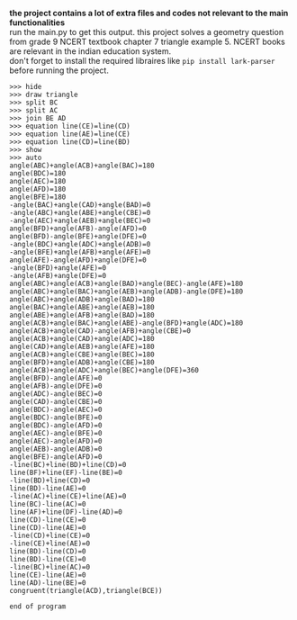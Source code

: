 <b> the project contains a lot of extra files and codes not relevant to the main functionalities </b> <br>
run the main.py to get this output. this project solves a geometry question from grade 9 NCERT textbook chapter 7 triangle example 5. NCERT books are relevant in the indian education system. <br>
don't forget to install the required libraires like ``pip install lark-parser`` before running the project. <br>
```
>>> hide
>>> draw triangle
>>> split BC
>>> split AC
>>> join BE AD
>>> equation line(CE)=line(CD)
>>> equation line(AE)=line(CE)
>>> equation line(CD)=line(BD)
>>> show
>>> auto
angle(ABC)+angle(ACB)+angle(BAC)=180
angle(BDC)=180
angle(AEC)=180
angle(AFD)=180
angle(BFE)=180
-angle(BAC)+angle(CAD)+angle(BAD)=0
-angle(ABC)+angle(ABE)+angle(CBE)=0
-angle(AEC)+angle(AEB)+angle(BEC)=0
angle(BFD)+angle(AFB)-angle(AFD)=0
angle(BFD)-angle(BFE)+angle(DFE)=0
-angle(BDC)+angle(ADC)+angle(ADB)=0
-angle(BFE)+angle(AFB)+angle(AFE)=0
angle(AFE)-angle(AFD)+angle(DFE)=0
-angle(BFD)+angle(AFE)=0
-angle(AFB)+angle(DFE)=0
angle(ABC)+angle(ACB)+angle(BAD)+angle(BEC)-angle(AFE)=180
angle(ABC)+angle(BAC)+angle(AEB)+angle(ADB)-angle(DFE)=180
angle(ABC)+angle(ADB)+angle(BAD)=180
angle(BAC)+angle(ABE)+angle(AEB)=180
angle(ABE)+angle(AFB)+angle(BAD)=180
angle(ACB)+angle(BAC)+angle(ABE)-angle(BFD)+angle(ADC)=180
angle(ACB)+angle(CAD)-angle(AFB)+angle(CBE)=0
angle(ACB)+angle(CAD)+angle(ADC)=180
angle(CAD)+angle(AEB)+angle(AFE)=180
angle(ACB)+angle(CBE)+angle(BEC)=180
angle(BFD)+angle(ADB)+angle(CBE)=180
angle(ACB)+angle(ADC)+angle(BEC)+angle(DFE)=360
angle(BFD)-angle(AFE)=0
angle(AFB)-angle(DFE)=0
angle(ADC)-angle(BEC)=0
angle(CAD)-angle(CBE)=0
angle(BDC)-angle(AEC)=0
angle(BDC)-angle(BFE)=0
angle(BDC)-angle(AFD)=0
angle(AEC)-angle(BFE)=0
angle(AEC)-angle(AFD)=0
angle(AEB)-angle(ADB)=0
angle(BFE)-angle(AFD)=0
-line(BC)+line(BD)+line(CD)=0
line(BF)+line(EF)-line(BE)=0
-line(BD)+line(CD)=0
line(BD)-line(AE)=0
-line(AC)+line(CE)+line(AE)=0
line(BC)-line(AC)=0
line(AF)+line(DF)-line(AD)=0
line(CD)-line(CE)=0
line(CD)-line(AE)=0
-line(CD)+line(CE)=0
-line(CE)+line(AE)=0
line(BD)-line(CD)=0
line(BD)-line(CE)=0
-line(BC)+line(AC)=0
line(CE)-line(AE)=0
line(AD)-line(BE)=0
congruent(triangle(ACD),triangle(BCE))

end of program
```
